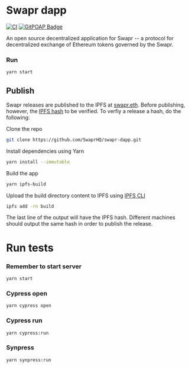 # Swapr dapp

[![CI](https://github.com/SwaprHQ/swapr-dapp/workflows/CI/badge.svg)](https://github.com/SwaprHQ/swapr-dapp/actions?query=branch%3Adevelop+workflow%3ACI)
[![GitPOAP Badge](https://public-api.gitpoap.io/v1/repo/levelkdev/swapr-dapp/badge)](https://www.gitpoap.io/gh/levelkdev/swapr-dapp)

An open source decentralized application for Swapr -- a protocol for decentralized exchange of Ethereum tokens governed by the Swapr.

### Run

```bash
yarn start
```

## Publish

Swapr releases are published to the IPFS at [swapr.eth](https://swapr.eth.limo). Before publishing, however, the [IPFS hash](https://docs.ipfs.io/concepts/hashing/) to be verified. To verfiy a release a hash, do the following:

Clone the repo

```bash
git clone https://github.com/SwaprHQ/swapr-dapp.git
```

Install dependencies using Yarn

```bash
yarn install --immutable
```

Build the app

```bash
yarn ipfs-build
```

Upload the build directory content to IPFS using [IPFS CLI](https://docs.ipfs.io/install/command-line/#system-requirements)

```bash
ipfs add -rn build
```

The last line of the output will have the IPFS hash. Different machines should output the same hash in order to publish the release.

# Run tests

### Remember to start server

`yarn start`

### Cypress open

`yarn cypress open`

### Cypress run

`yarn cypress:run`

### Synpress

`yarn synpress:run`
